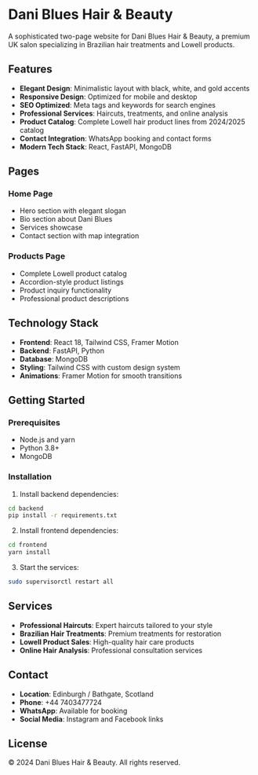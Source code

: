 # Dani Blues Hair & Beauty

A sophisticated two-page website for Dani Blues Hair & Beauty, a premium UK salon specializing in Brazilian hair treatments and Lowell products.

## Features

- **Elegant Design**: Minimalistic layout with black, white, and gold accents
- **Responsive Design**: Optimized for mobile and desktop
- **SEO Optimized**: Meta tags and keywords for search engines
- **Professional Services**: Haircuts, treatments, and online analysis
- **Product Catalog**: Complete Lowell hair product lines from 2024/2025 catalog
- **Contact Integration**: WhatsApp booking and contact forms
- **Modern Tech Stack**: React, FastAPI, MongoDB

## Pages

### Home Page
- Hero section with elegant slogan
- Bio section about Dani Blues
- Services showcase
- Contact section with map integration

### Products Page
- Complete Lowell product catalog
- Accordion-style product listings
- Product inquiry functionality
- Professional product descriptions

## Technology Stack

- **Frontend**: React 18, Tailwind CSS, Framer Motion
- **Backend**: FastAPI, Python
- **Database**: MongoDB
- **Styling**: Tailwind CSS with custom design system
- **Animations**: Framer Motion for smooth transitions

## Getting Started

### Prerequisites
- Node.js and yarn
- Python 3.8+
- MongoDB

### Installation

1. Install backend dependencies:
```bash
cd backend
pip install -r requirements.txt
```

2. Install frontend dependencies:
```bash
cd frontend
yarn install
```

3. Start the services:
```bash
sudo supervisorctl restart all
```

## Services

- **Professional Haircuts**: Expert haircuts tailored to your style
- **Brazilian Hair Treatments**: Premium treatments for restoration
- **Lowell Product Sales**: High-quality hair care products
- **Online Hair Analysis**: Professional consultation services

## Contact

- **Location**: Edinburgh / Bathgate, Scotland
- **Phone**: +44 7403477724
- **WhatsApp**: Available for booking
- **Social Media**: Instagram and Facebook links

## License

© 2024 Dani Blues Hair & Beauty. All rights reserved.
